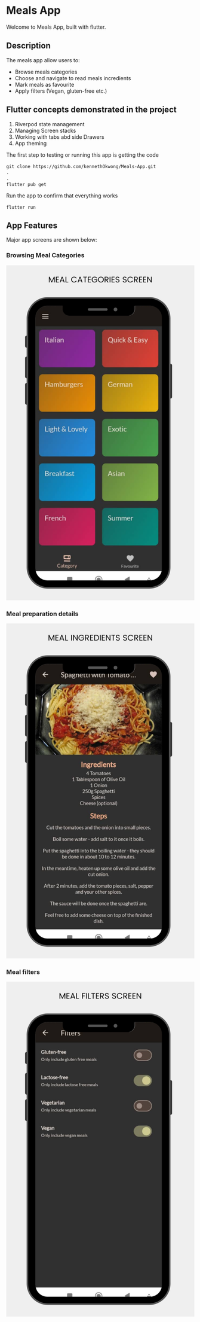 # Meals App

Welcome to Meals App, built with flutter.

## Description
The meals app allow users to:
- Browse meals categories
- Choose and navigate to read meals incredients
- Mark meals as favourite
- Apply filters (Vegan, gluten-free etc.)

## Flutter concepts demonstrated in the project
1. Riverpod state management
2. Managing Screen stacks
3. Working with tabs abd side Drawers
4. App theming

The first step to testing or running this app is getting the code

    git clone https://github.com/kennethOkwong/Meals-App.git
    .
    .
    flutter pub get

Run the app to confirm that everything works
    
    flutter run

## App Features
Major app screens are shown below:

### Browsing Meal Categories
<img src="./readMe_screenshots/categories.png">

### Meal preparation details
<img src="./readMe_screenshots/mealdetails.png">

### Meal filters
<img src="./readMe_screenshots/filters.png">

